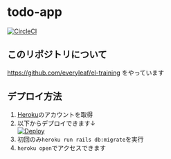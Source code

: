 # todo-app

[![CircleCI](https://circleci.com/gh/tsumichan/todo-app.svg?style=svg)](https://circleci.com/gh/tsumichan/todo-app)

## このリポジトリについて
https://github.com/everyleaf/el-training をやっています

## デプロイ方法
1. [Heroku](https://heroku.com/)のアカウントを取得
2. 以下からデプロイできます↓  
[![Deploy](https://www.herokucdn.com/deploy/button.png)](https://heroku.com/deploy)
3. 初回のみ`heroku run rails db:migrate`を実行
4. `heroku open`でアクセスできます
